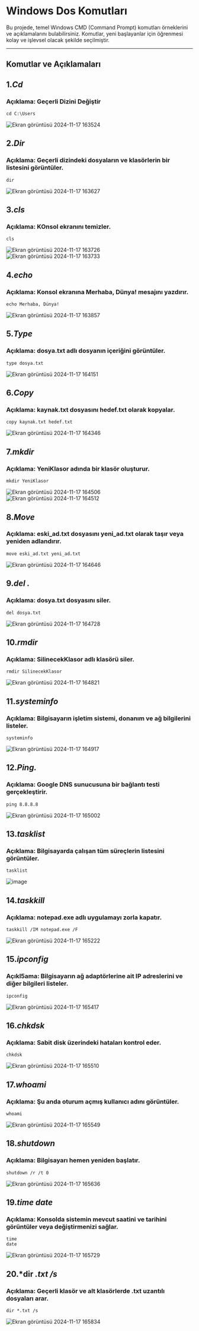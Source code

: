 # Windows Dos Komutları

Bu projede, temel Windows CMD (Command Prompt) komutları örneklerini ve açıklamalarını bulabilirsiniz. Komutlar, yeni başlayanlar için öğrenmesi kolay ve işlevsel olacak şekilde seçilmiştir.

---

## **Komutlar ve Açıklamaları**

## 1.***Cd***
### Açıklama:  Geçerli Dizini Değiştir
```cd
cd C:\Users
```
![Ekran görüntüsü 2024-11-17 163524](https://github.com/user-attachments/assets/d3932719-ea40-485f-b2ae-d66ffc3e3a91)
## 2.***Dir***
### Açıklama:  Geçerli dizindeki dosyaların ve klasörlerin bir listesini görüntüler.
```
dir
```
![Ekran görüntüsü 2024-11-17 163627](https://github.com/user-attachments/assets/6e8d241d-8462-4ed3-a0b6-40746a272688)
## 3.***cls***
### Açıklama: KOnsol ekranını temizler.
```
cls
```
![Ekran görüntüsü 2024-11-17 163726](https://github.com/user-attachments/assets/f34228f8-8a9f-4723-901e-3805e23fb0f1)
![Ekran görüntüsü 2024-11-17 163733](https://github.com/user-attachments/assets/d272d01a-76c5-4d87-b094-51dcc6d976a7)
## 4.***echo***
### Açıklama:  Konsol ekranına Merhaba, Dünya! mesajını yazdırır.
```
echo Merhaba, Dünya!
```
![Ekran görüntüsü 2024-11-17 163857](https://github.com/user-attachments/assets/ed4caf43-b68d-4aa1-b2ac-aaf99d70fef6)
## 5.***Type***
### Açıklama:  dosya.txt adlı dosyanın içeriğini görüntüler.
```
type dosya.txt
```
![Ekran görüntüsü 2024-11-17 164151](https://github.com/user-attachments/assets/b0b9c2ef-c339-4445-878a-5dfe3cd20955)
## 6.***Copy***
### Açıklama:   kaynak.txt dosyasını hedef.txt olarak kopyalar.
```
copy kaynak.txt hedef.txt
```
![Ekran görüntüsü 2024-11-17 164346](https://github.com/user-attachments/assets/16dc9ed6-111e-4cfe-9aa1-195dff6361ed)
## 7.***mkdir***
### Açıklama: YeniKlasor adında bir klasör oluşturur.
```
mkdir YeniKlasor
```
![Ekran görüntüsü 2024-11-17 164506](https://github.com/user-attachments/assets/2bdf68bf-e6e9-4181-878c-38425beec6b1)
![Ekran görüntüsü 2024-11-17 164512](https://github.com/user-attachments/assets/e3309970-ae15-4e6c-a6a4-d7314499c2ab)
## 8.***Move***
### Açıklama:  eski_ad.txt dosyasını yeni_ad.txt olarak taşır veya yeniden adlandırır.
```
move eski_ad.txt yeni_ad.txt
```
![Ekran görüntüsü 2024-11-17 164646](https://github.com/user-attachments/assets/9fc3f6b0-1611-43c1-bdd6-698a881fcf24)
## 9.***del .***
### Açıklama:  dosya.txt dosyasını siler.
```
del dosya.txt
```
![Ekran görüntüsü 2024-11-17 164728](https://github.com/user-attachments/assets/242ed373-33c2-4c51-9520-10bb1b2a1c76)
## 10.***rmdir***
### Açıklama: SilinecekKlasor adlı klasörü siler.
```
rmdir SilinecekKlasor
```
![Ekran görüntüsü 2024-11-17 164821](https://github.com/user-attachments/assets/6688b39d-9642-436e-8f75-dc6a360270a1)
## 11.***systeminfo***
### Açıklama: Bilgisayarın işletim sistemi, donanım ve ağ bilgilerini listeler.
```
systeminfo
```
![Ekran görüntüsü 2024-11-17 164917](https://github.com/user-attachments/assets/a0ab588a-cce4-4745-8c30-7b2ccfffbc38)
## 12.***Ping.***
### Açıklama:  Google DNS sunucusuna bir bağlantı testi gerçekleştirir.
```
ping 8.8.8.8
```
![Ekran görüntüsü 2024-11-17 165002](https://github.com/user-attachments/assets/0e325f65-ef87-4d82-8805-c534868a6241)

## 13.***tasklist***
### Açıklama:   Bilgisayarda çalışan tüm süreçlerin listesini görüntüler.
```
tasklist
```
![image](https://github.com/user-attachments/assets/c8e37e96-37e3-46a3-9940-2f81cbf1ecab)

## 14.***taskkill***
### Açıklama: notepad.exe adlı uygulamayı zorla kapatır.
```
taskkill /IM notepad.exe /F
```
![Ekran görüntüsü 2024-11-17 165222](https://github.com/user-attachments/assets/8e057140-22b1-44c4-898a-1939852eada5)

## 15.***ipconfig***
### Açıkl5ama:  Bilgisayarın ağ adaptörlerine ait IP adreslerini ve diğer bilgileri listeler.
```
ipconfig
```
![Ekran görüntüsü 2024-11-17 165417](https://github.com/user-attachments/assets/429bd8bd-dca6-4e27-9c6f-b217e2ea2934)
## 16.***chkdsk***
### Açıklama:  Sabit disk üzerindeki hataları kontrol eder.
```
chkdsk
```
![Ekran görüntüsü 2024-11-17 165510](https://github.com/user-attachments/assets/5fe80d0a-3256-4aca-a200-3132b225911f)
## 17.***whoami***
### Açıklama:  Şu anda oturum açmış kullanıcı adını görüntüler.
```
whoami
```
![Ekran görüntüsü 2024-11-17 165549](https://github.com/user-attachments/assets/622c18b6-6883-4469-ab5b-124b1fd4f0ad)
## 18.***shutdown***
### Açıklama:  Bilgisayarı hemen yeniden başlatır.
```
shutdown /r /t 0
```
![Ekran görüntüsü 2024-11-17 165636](https://github.com/user-attachments/assets/ac08e4ec-1b02-49f1-b1fd-d8627c3c322f)
## 19.***time date***
### Açıklama: Konsolda sistemin mevcut saatini ve tarihini görüntüler veya değiştirmenizi sağlar.
```
time
date
```
![Ekran görüntüsü 2024-11-17 165729](https://github.com/user-attachments/assets/b80d99cc-4294-4d21-9936-0bd7261a728b)
## 20.***dir *.txt /s***
### Açıklama: Geçerli klasör ve alt klasörlerde .txt uzantılı dosyaları arar.
```
dir *.txt /s
```
![Ekran görüntüsü 2024-11-17 165834](https://github.com/user-attachments/assets/8890a524-1ee7-4af5-89b7-43add6ccef7f)
